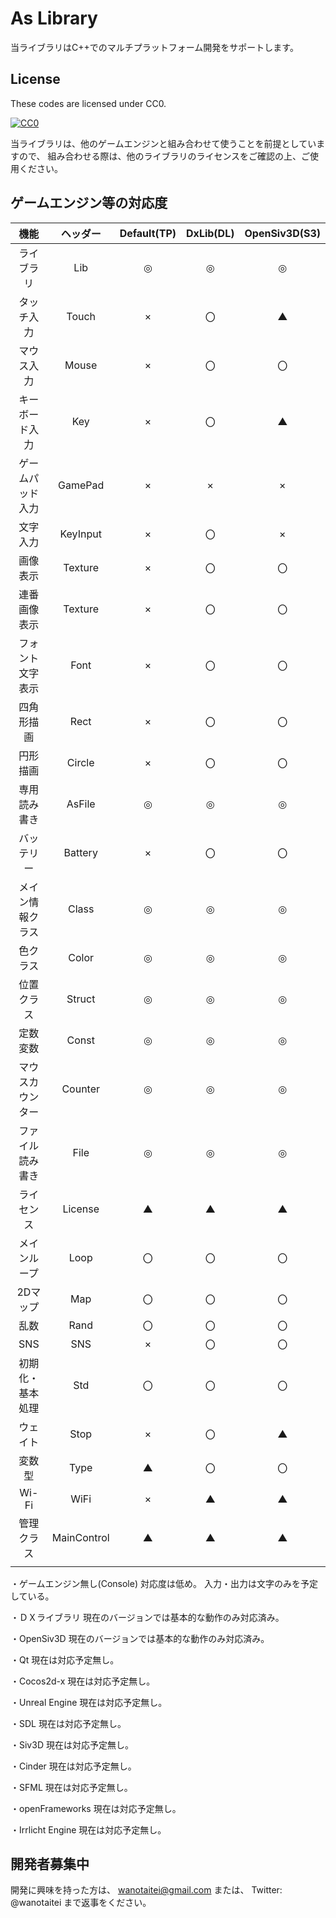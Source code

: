 ﻿# As Library
当ライブラリはC++でのマルチプラットフォーム開発をサポートします。

## License

These codes are licensed under CC0.

[![CC0](http://i.creativecommons.org/p/zero/1.0/88x31.png "CC0")](http://creativecommons.org/publicdomain/zero/1.0/deed.ja)

当ライブラリは、他のゲームエンジンと組み合わせて使うことを前提としていますので、
組み合わせる際は、他のライブラリのライセンスをご確認の上、ご使用ください。

## ゲームエンジン等の対応度

| 機能 | ヘッダー | Default(TP) | DxLib(DL) | OpenSiv3D(S3) |
|:---:|:---:|:---:|:---:|:---:|
| ライブラリ | Lib | ◎ | ◎ | ◎ |
| タッチ入力 | Touch | × | 〇 | ▲ |
| マウス入力 | Mouse | × | 〇 | 〇 |
| キーボード入力 | Key | × | 〇 | ▲ |
| ゲームパッド入力 | GamePad | × | × | × |
| 文字入力 | KeyInput | × | 〇 | × |
| 画像表示 | Texture | × | 〇 | 〇 |
| 連番画像表示 | Texture | × | 〇 | 〇 |
| フォント文字表示 | Font | × | 〇 | 〇 |
| 四角形描画 | Rect | × | 〇 | 〇 |
| 円形描画 | Circle | × | 〇 | 〇 |
| 専用読み書き | AsFile | ◎ | ◎ | ◎ |
| バッテリー | Battery | × | 〇 | 〇 |
| メイン情報クラス | Class | ◎ | ◎ | ◎ |
| 色クラス | Color | ◎ | ◎ | ◎ |
| 位置クラス | Struct | ◎ | ◎ | ◎ |
| 定数変数 | Const | ◎ | ◎ | ◎ |
| マウスカウンター | Counter | ◎ | ◎ | ◎ |
| ファイル読み書き | File | ◎ | ◎ | ◎ |
| ライセンス | License | ▲ | ▲ | ▲ |
| メインループ | Loop | 〇 | 〇 | 〇 |
| 2Dマップ | Map | 〇 | 〇 | 〇 |
| 乱数 | Rand | 〇 | 〇 | 〇 |
| SNS | SNS | × | 〇 | 〇 |
| 初期化・基本処理 | Std | 〇 | 〇 | 〇 |
| ウェイト | Stop | × | 〇 | ▲ |
| 変数型 | Type | ▲ | 〇 | 〇 |
| Wi-Fi | WiFi | × | ▲ | ▲ |
| 管理クラス | MainControl | ▲ | ▲ | ▲ |
|  |  |  |  |


・ゲームエンジン無し(Console)
対応度は低め。
入力・出力は文字のみを予定している。

・ＤＸライブラリ
現在のバージョンでは基本的な動作のみ対応済み。

・OpenSiv3D
現在のバージョンでは基本的な動作のみ対応済み。

・Qt
現在は対応予定無し。

・Cocos2d-x
現在は対応予定無し。

・Unreal Engine
現在は対応予定無し。

・SDL
現在は対応予定無し。

・Siv3D
現在は対応予定無し。

・Cinder
現在は対応予定無し。

・SFML
現在は対応予定無し。

・openFrameworks
現在は対応予定無し。

・Irrlicht Engine
現在は対応予定無し。

## 開発者募集中

開発に興味を持った方は、
wanotaitei@gmail.com
または、
Twitter: @wanotaitei
まで返事をください。
